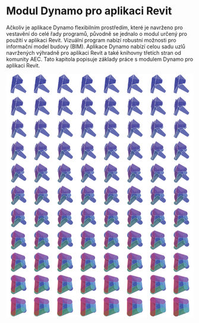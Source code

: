 # Modul Dynamo pro aplikaci Revit

Ačkoliv je aplikace Dynamo flexibilním prostředím, které je navrženo pro vestavění do celé řady programů, původně se jednalo o modul určený pro použití v aplikaci Revit. Vizuální program nabízí robustní možnosti pro informační model budovy (BIM). Aplikace Dynamo nabízí celou sadu uzlů navržených výhradně pro aplikaci Revit a také knihovny třetích stran od komunity AEC. Tato kapitola popisuje základy práce s modulem Dynamo pro aplikaci Revit.

![](<./images/Dynamo for Revit-01.jpg>)
